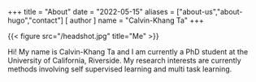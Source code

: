+++
title = "About"
date = "2022-05-15"
aliases = ["about-us","about-hugo","contact"]
[ author ]
  name = "Calvin-Khang Ta"
+++



{{< figure src="/headshot.jpg" title="Me" >}}

Hi!
My name is Calvin-Khang Ta and I am currently a PhD student at the University of California, Riverside. My research interests are currently methods involving self supervised learning and multi task learning. 
